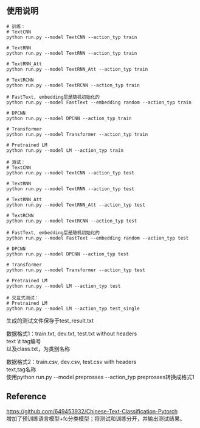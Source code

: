 ## 使用说明
```
# 训练：
# TextCNN
python run.py --model TextCNN --action_typ train

# TextRNN
python run.py --model TextRNN --action_typ train

# TextRNN_Att
python run.py --model TextRNN_Att --action_typ train

# TextRCNN
python run.py --model TextRCNN --action_typ train

# FastText, embedding层是随机初始化的
python run.py --model FastText --embedding random --action_typ train

# DPCNN
python run.py --model DPCNN --action_typ train

# Transformer
python run.py --model Transformer --action_typ train

# Pretrained LM
python run.py --model LM --action_typ train
```

```
# 测试：
# TextCNN
python run.py --model TextCNN --action_typ test

# TextRNN
python run.py --model TextRNN --action_typ test

# TextRNN_Att
python run.py --model TextRNN_Att --action_typ test

# TextRCNN
python run.py --model TextRCNN --action_typ test

# FastText, embedding层是随机初始化的
python run.py --model FastText --embedding random --action_typ test

# DPCNN
python run.py --model DPCNN --action_typ test

# Transformer
python run.py --model Transformer --action_typ test

# Pretrained LM
python run.py --model LM --action_typ test
```

```
# 交互式测试：
# Pretrained LM
python run.py --model LM --action_typ test_single
```

生成的测试文件保存于test_result.txt  

数据格式1：train.txt, dev.txt, test.txt without headers    
text \t tag编号  
以及class.txt，为类别名称  

数据格式2：train.csv, dev.csv, test.csv with headers  
text,tag名称  
使用python run.py --model preprosses --action_typ preprosses转换成格式1  

## Reference
https://github.com/649453932/Chinese-Text-Classification-Pytorch  
增加了预训练语言模型+fc分类模型；将测试和训练分开，并输出测试结果。  



